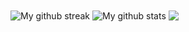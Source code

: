 <img align ="center" src ="https://github-readme-streak-stats.herokuapp.com?user=kandysh&theme=github-dark-blue&hide_border=true&date_format=M%20j%5B%2C%20Y%5D" alt="My github streak"/>
<img align="center" src="https://github-readme-stats.vercel.app/api?username=kandysh&show_icons=true&include_all_commits=true&theme=github_dark&hide_border=true" alt="My github stats" /> 
<img align="center" src="https://github-readme-stats.vercel.app/api/top-langs/?username=kandysh&layout=compact&theme=github_dark&hide_border=true" />
